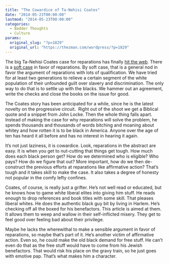 ```yaml
---
title: "The Cowardice of Ta-Nehisi Coates"
date: "2014-05-23T00:00:00"
lastmod: "2014-05-23T00:00:00"
categories:
  - Badder Thoughts
  - Culture
params:
  original_slug: "?p=1829"
  original_url: "https://thezman.com/wordpress/?p=1829"
---
```


The big Ta-Nehisi Coates case for reparations has finally <a
href="http://www.theatlantic.com/features/archive/2014/05/the-case-for-reparations/361631/"
rel="noopener noreferrer" target="_blank">hit the web</a>. There is a
<a href="http://thezman.com/wordpress/?p=1636" rel="noopener noreferrer"
target="_blank">soft case</a> in favor of reparations. By soft case,
that is a general nod in favor the argument of reparations with lots of
qualification. We have tried for at least two generations to relieve a
certain segment of the white population of their unfounded guilt over
slavery and discrimination. The only way to do that is to settle up with
the blacks. We hammer out an agreement, write the checks and close the
books on the issue for good.

The Coates story has been anticipated for a while, since he is the
latest novelty on the progressive circuit.  Right out of the shoot we
get a Biblical quote and a snippet from John Locke. Then the whole thing
falls apart. Instead of making the case for why reparations will solve
the problem, he spends thousands and thousands of words bitching and
moaning about whitey and how rotten it is to be black in America. Anyone
over the age of ten has heard it all before and has no interest in
hearing it again.

It’s not just laziness, it is cowardice. Look, reparations in the
abstract are easy. It is when you get to nut-cutting that things get
tough. How much does each black person get? How do we determined who is
eligible? Who pays? How do we figure that out? More important, how do we
then de-construct the previous efforts at reparations like affirmative
action? That’s tough and it takes skill to make the case. It also takes
a degree of honesty not popular in the comfy lefty confines.

Coates, of course, is really just a grifter. He’s not well read or
educated, but he knows how to game white liberal elites into giving him
stuff. He reads enough to drop references and book titles with some
skill. That pleases liberal whites. He does the authentic black guy bit
by living in Harlem. He’s checking off all the boxed for his
benefactors. This article is aimed at them. It allows them to weep and
wallow in their self-inflicted misery. They get to feel good over
feeling bad about their privilege.

Maybe he lacks the wherewithal to make a sensible argument in favor of
reparations, so maybe that’s part of it. He’s another victim of
affirmative action. Even so, he could make the old black demand for free
stuff. He can’t even do that as the free stuff would have to come from
his Jewish benefactors. That would risk his place on the gravy train, so
he just goes with emotive pap. That’s what makes him a character.
